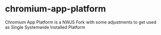 # chromium-app-platform
Chromium App Platform is a NWJS Fork with some adjustments to get used as Single Systemwide Installed Platform
